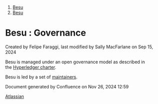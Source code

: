 1. [Besu](index.html)
2. [Besu](Besu_22151173.html)

# Besu : Governance

Created by Felipe Faraggi, last modified by Sally MacFarlane on Sep 15, 2024

Besu is managed under an open governance model as described in the [Hyperledger charter](https://www.hyperledger.org/about/charter).

Besu is led by a set of [maintainers](https://github.com/hyperledger/besu/blob/master/MAINTAINERS.md).

Document generated by Confluence on Nov 26, 2024 12:59

[Atlassian](http://www.atlassian.com/)
